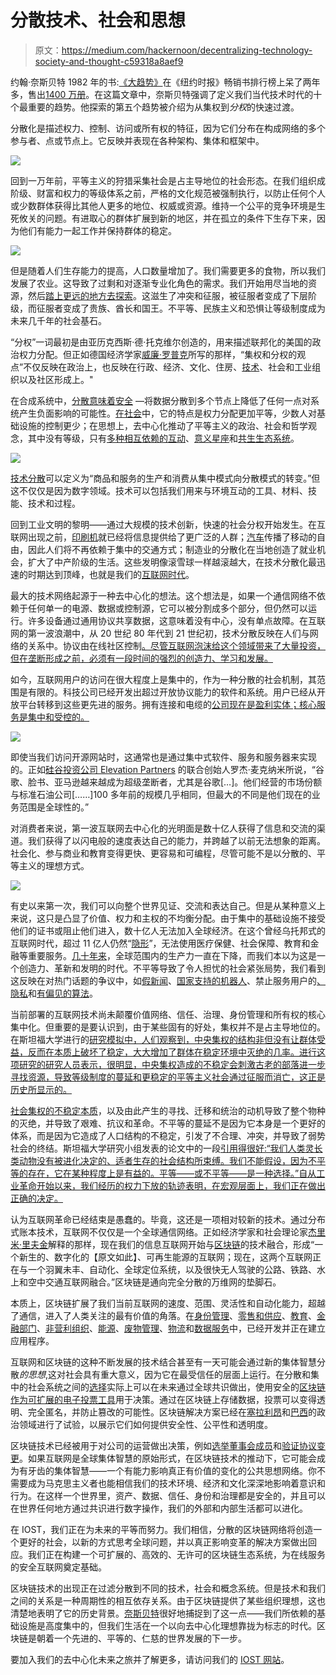 # 分散技术、社会和思想

> 原文：<https://medium.com/hackernoon/decentralizing-technology-society-and-thought-c59318a8aef9>

约翰·奈斯贝特 1982 年的书:[《大趋势》](https://www.enotes.com/topics/megatrends)在《纽约时报》畅销书排行榜上呆了两年多，售出[1400 万册](https://www.richardvanhooijdonk.com/en/blog/trend-watcher-spotlight-john-naisbitt/)。在这篇文章中，奈斯贝特强调了定义我们当代技术时代的十个最重要的趋势。他探索的第五个趋势被介绍为从集权到*分权*的快速过渡。

分散化是描述权力、控制、访问或所有权的特征，因为它们分布在构成网络的多个参与者、点或节点上。它反映并表现在各种架构、集体和框架中。

![](img/96f2cc08cbd511ef93dc413411eaa0bc.png)

回到一万年前，平等主义的狩猎采集社会是占主导地位的社会形态。在我们组织成阶级、财富和权力的等级体系之前，严格的文化规范被强制执行，以防止任何个人或少数群体获得比其他人更多的地位、权威或资源。维持一个公平的竞争环境是生死攸关的问题。有进取心的群体扩展到新的地区，并在孤立的条件下生存下来，因为他们有能力一起工作并保持群体的稳定。

![](img/9e2d536a5b84011cf08d7ca251c35b7e.png)

但是随着人们生存能力的提高，人口数量增加了。我们需要更多的食物，所以我们发展了农业。这导致了过剩和对逐渐专业化角色的需求。我们开始用尽当地的资源，然后[踏上更远的地方去探索](https://www.theguardian.com/inequality/2017/dec/05/how-neolithic-farming-sowed-the-seeds-of-modern-inequality-10000-years-ago)。这滋生了冲突和征服，被征服者变成了下层阶级，而征服者变成了贵族、酋长和国王。不平等、民族主义和恐惧让等级制度成为未来几千年的社会基石。

“分权”一词最初是由亚历克西斯·德·托克维尔创造的，用来描述联邦化的美国的政治权力分配。但正如德国经济学家[威廉·罗普克](https://hackernoon.com/back-to-basics-decentralization-and-society-df3154d30928)所写的那样，“集权和分权的观点”不仅反映在政治上，也反映在行政、经济、文化、住房、[技术](https://hackernoon.com/tagged/technology)、社会和工业组织以及社区形成上。"

在合成系统中，[分散意味着安全](/@VitalikButerin/the-meaning-of-decentralization-a0c92b76a274) —将数据分散到多个节点上降低了任何一点对系统产生负面影响的可能性。[在社会](http://www.ciesin.org/decentralization/English/General/Different_forms.html)中，它的特点是权力分配更加平等，少数人对基础设施的控制更少；在思想上，去中心化推动了平等主义的政治、社会和哲学观念，其中没有等级，只有[多种相互依赖的互动](https://www.oecd.org/governance/regional-policy/48724565.pdf)、[意义星座](https://books.google.com.vn/books?id=4568eg8-_NIC&pg=PA11&lpg=PA11&dq=%22constellations+of+meaning%22&source=bl&ots=w9P4GfUH90&sig=Pb4C-tTn0bwTjGrSjTgEk1BLtDE&hl=en&sa=X&ved=2ahUKEwiewuHxl_jdAhUJWsAKHRx-A504ChDoATAEegQIAhAB)和[共生生态系统](https://www.ibm.com/blogs/blockchain/2018/09/symbiotic-collaboration-a-key-to-succeed-with-blockchain-in-financial-services/)。

![](img/3d107b1253f199e9e37aa29512a56cf8.png)

[技术分散](https://en.wikipedia.org/wiki/Decentralization)可以定义为“商品和服务的生产和消费从集中模式向分散模式的转变。”但这不仅仅是因为数字领域。技术可以包括我们用来与环境互动的工具、材料、技能、技术和过程。

回到工业文明的黎明——通过大规模的技术创新，快速的社会分权开始发生。在互联网出现之前，[印刷机](https://ubiquity.acm.org/article.cfm?id=348784)就已经将信息提供给了更广泛的人群；[汽车](https://www.carsoncenter.uni-muenchen.de/events_conf_seminars/event_history/2014-events/2014_conf_ws_sem/greening_conference_june/meyer_paper.pdf)传播了移动的自由，因此人们将不再依赖于集中的交通方式；制造业的分散化在当地创造了就业机会，扩大了中产阶级的生活。这些发明像滚雪球一样越滚越大，在技术分散化最迅速的时期达到顶峰，也就是我们的[互联网时代](https://spectrum.ieee.org/view-from-the-valley/telecom/internet/brewster-kahle-on-whats-next-for-the-decentralized-web-movement)。

最大的技术网络起源于一种去中心化的想法。这个想法是，如果一个通信网络不依赖于任何单一的电源、数据或控制源，它可以被分割成多个部分，但仍然可以运行。许多设备通过通用协议共享数据，这意味着没有中心，没有单点故障。在互联网的第一波浪潮中，从 20 世纪 80 年代到 21 世纪初，技术分散反映在人们与网络的关系中。协议由在线社区控制[。尽管互联网泡沫给这个领域带来了大量投资，但在垄断形成之前，必须有一段时间的强烈的创造力、学习和发展。](https://www.washingtonpost.com/sf/business/2015/05/30/net-of-insecurity-part-1/?noredirect=on&utm_term=.74d47ba60e2c)

如今，互联网用户的访问在很大程度上是集中的，作为一种分散的社会机制，其范围是有限的。科技公司已经开发出超过开放协议能力的软件和系统。用户已经从开放平台转移到这些更先进的服务。拥有连接和电缆的[公司现在是盈利实体；核心服务是集中和受控的。](https://computer.howstuffworks.com/internet/basics/who-owns-internet1.htm)

![](img/d908f30fe63c1830788697c3533937c9.png)

即使当我们访问开源网站时，这通常也是通过集中式软件、服务和服务器来实现的。正如[](https://thenextweb.com/contributors/2018/01/12/decentralized-systems-replace-google/)[硅谷投资公司 Elevation Partners](http://www.elevation.com/ep_it.asp?id=102) 的联合创始人罗杰·麦克纳米所说，“谷歌、脸书、亚马逊越来越成为超级垄断者，尤其是谷歌[…]。他们经营的市场份额与标准石油公司[……]100 多年前的规模几乎相同，但最大的不同是他们现在的业务范围是全球性的。”

对消费者来说，第一波互联网去中心化的光明面是数十亿人获得了信息和交流的渠道。我们获得了以闪电般的速度表达自己的能力，并跨越了以前无法想象的距离。社会化、参与商业和教育变得更快、更容易和可编程，尽管可能不是以分散的、平等主义的理想方式。

![](img/b0320df2ab11c823107d18cf2afa6e09.png)

有史以来第一次，我们可以向整个世界见证、交流和表达自己。但是从某种意义上来说，这只是凸显了价值、权力和主权的不均衡分配。由于集中的基础设施不接受他们的证书或阻止他们进入，数十亿人无法加入全球经济。在这个曾经乌托邦式的互联网时代，超过 11 亿人仍然“[隐形](http://www.worldbank.org/en/news/press-release/2017/10/12/11-billion-invisible-people-without-id-are-priority-for-new-high-level-advisory-council-on-identification-for-development)”，无法使用医疗保健、社会保障、教育和金融等重要服务。[几十年来](https://www.youtube.com/watch?v=QX3M8Ka9vUA)，全球范围内的生产力一直在下降，而我们本以为这是一个创造力、革新和发明的时代。不平等导致了令人担忧的社会紧张局势，我们看到这反映在对热门话题的争议中，如[假新闻](https://www.theguardian.com/media/2018/oct/08/bbc-chief-fake-news-label-erodes-confidence-in-journalism)、[国家支持的机器人](https://www.independent.co.uk/news/world/americas/us-politics/trump-russia-twitter-bots-automated-accounts-congress-russia-investigation-latest-a8182626.html)、禁止服务用户的[、](https://www.cnet.com/news/facebook-deleted-583-million-fake-accounts-in-the-first-three-months-of-2018/)[隐私](https://www.theguardian.com/global/commentisfree/2018/feb/08/the-guardian-view-on-internet-privacy-its-the-psychology-stupid)和[有偏见的算法](https://www.technologyreview.com/s/610275/meet-the-woman-who-searches-out-search-engines-bias-against-women-and-minorities/)。

当前部署的互联网技术尚未颠覆价值网络、信任、治理、身份管理和所有权的核心集中化。但重要的是要认识到，由于某些固有的好处，集权并不是占主导地位的。在斯坦福大学进行的[研究模拟中，人们观察到，中央集权的结构非但没有让群体受益，反而在本质上破坏了稳定，大大增加了群体在稳定环境中灭绝的几率。进行这项研究的研究人员表示，很明显，中央集权造成的不稳定会刺激古老的部落进一步寻找资源，导致等级制度的蔓延和更稳定的平等主义社会通过征服而消亡，这正是历史所显示的。](https://journals.plos.org/plosone/article?id=10.1371/journal.pone.0024683)

[社会集权的不稳定本质](https://www.jstor.org/stable/3542628)，以及由此产生的寻找、迁移和统治的动机导致了整个物种的灭绝，并导致了艰难、抗议和革命。不平等的蔓延不是因为它本身是一个更好的体系，而是因为它造成了人口结构的不稳定，引发了不合理、冲突，并导致了弱势社会的终结。斯坦福大学研究小组发表的论文中的一段[引用得很好:“我们人类灵长类动物没有被进化决定的、适者生存的社会结构所束缚。我们不能假设，因为不平等的存在，它在某种程度上是有益的。平等——或不平等——是一种选择。”自从工业革命开始以来，我们经历的权力下放的轨迹表明，在宏观层面上，我们正在做出正确的决定。](https://journals.plos.org/plosone/article?id=10.1371/journal.pone.0024683)

认为互联网革命已经结束是愚蠢的。毕竟，这还是一项相对较新的技术。通过分布式账本技术，互联网不仅仅是一个全球通信网络。正如经济学家和社会理论家[杰里米·里夫金](https://www.youtube.com/watch?v=QX3M8Ka9vUA)解释的那样，现在我们的信息互联网开始与[区块链](https://hackernoon.com/tagged/blockchain)的技术融合，形成“一个新生的、数字化的【原文如此】、可再生能源的互联网；现在，这两个互联网正在与一个羽翼未丰、自动化、全球定位系统，以及很快无人驾驶的公路、铁路、水上和空中交通互联网融合。”区块链是通向完全分散的万维网的垫脚石。

本质上，区块链扩展了我们当前互联网的速度、范围、灵活性和自动化能力，超越了通信，进入了人类关注的最有价值的角落。在[身份管理](https://www.forbes.com/sites/forbestechcouncil/2018/07/27/how-blockchain-can-solve-identity-management-problems/)、[零售和供应](https://hackernoon.com/how-walmart-alibaba-and-others-are-shaking-up-retail-with-blockchain-a34fee518d69)、[教育](/universablockchain/blockchain-in-education-49ad413b9e12)、[金融部门](https://www2.deloitte.com/nl/nl/pages/financial-services/articles/5-blockchain-use-cases-in-financial-services.html)、[非营利组织](https://www.forbes.com/sites/forbestechcouncil/2018/04/25/blockchain-is-reestablishing-trust-in-nonprofits/#5d50d5d37916)、[能源](https://www.wired.co.uk/article/microgrids-wired-energy)、[废物管理](https://coincentral.com/blockchain-waste-management-one-mans-rubbish-is-another-ones-treasure/)、[物流](https://www.forbes.com/sites/insights-penske/2018/09/04/how-blockchain-may-impact-logistics-supply-chain-and-transportation-a-conversation-with-the-blockchain-in-transport-alliance/#6b122c25f2b3)和[数据服务](https://www.inc.com/nicolas-cole/web-analytics-will-get-a-massive-improvement-with-blockchain-technology.html)中，已经开发并正在建立应用程序。

互联网和区块链的这种不断发展的技术结合甚至有一天可能会通过新的集体智慧分散*的思想*,这对社会具有重大意义，因为它在最受信任的层面上运行。在分散和集中的社会系统之间的[选择](https://journals.plos.org/plosone/article?id=10.1371/journal.pone.0024683)实际上可以在未来通过全球共识做出，使用安全的[区块链作为可扩展的电子投票工具](https://hackernoon.com/how-blockchain-will-make-electronic-voting-more-secure-fba15d752bee)用于决策。通过在区块链上存储数据，投票可以变得透明、完全匿名，并防止篡改的可能性。区块链解决方案已经在[塞拉利昂](https://cointelegraph.com/news/sierra-leones-fake-blockchain-election-hasnt-damaged-the-technologys-reputation)和[巴西](https://www.newsbtc.com/2018/01/08/brazilian-electoral-system-to-use-ethereum-network/)的政治领域进行了试验，以展示它们如何提供安全性、公平性和透明度。

区块链技术已经被用于对公司的运营做出决策，例如[选举董事会成员](https://www.coindesk.com/bitcoin-foundation-blockchain-voting-system-controversy/)和[验证协议变更](https://hackernoon.com/what-blockchain-technologists-should-know-about-voting-theory-f9bac8e5a1c9)。如果互联网是全球集体智慧的原始形式，在区块链技术的推动下，它可能会成为有牙齿的集体智慧——一个有能力影响真正有价值的变化的公共思想网络。你不需要成为马克思主义者也能相信我们的技术环境、经济和文化深深地影响着意识和行为。在这样一个世界里，资产、数据、信任、身份和治理都是安全的，并且可以在世界任何地方通过共识进行数字操作，我们的外部和内部生活都可以进化。

在 IOST，我们正在为未来的平等而努力。我们相信，分散的区块链网络将创造一个更好的社会，以新的方式思考全球问题，并以真正影响变革的解决方案做出回应。我们正在构建一个可扩展的、高效的、无许可的区块链生态系统，为在线服务的安全互联网奠定基础。

区块链技术的出现正在过滤分散到不同的技术，社会和概念系统。但是技术和我们之间的关系是一种周期性的相互依存关系。由于区块链提供了某些组织理想，这也清楚地表明了它的历史背景。[奈斯贝特](https://www.enotes.com/topics/megatrends)很好地捕捉到了这一点——我们所依赖的基础设施是高度集中的，但我们生活在一个以向去中心化理想靠拢为标志的时代。区块链是朝着一个先进的、平等的、仁慈的世界发展的下一步。

要加入我们的去中心化未来之旅并了解更多，请访问我们的 [IOST 网站](http://Iost.io)。